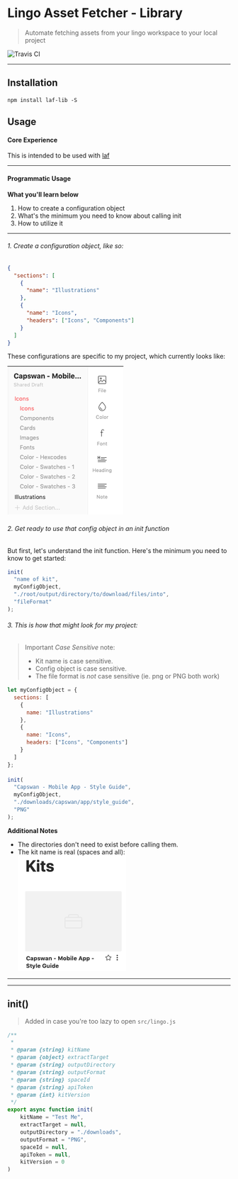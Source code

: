 # Lingo Asset Fetcher - Library

> Automate fetching assets from your lingo workspace to your local project

![Travis CI](https://travis-ci.org/servexyz/lingo-asset-fetcher-lib.svg?branch=master)

---

## Installation

```
npm install laf-lib -S
```

## Usage

#### Core Experience

This is intended to be used with [laf](https://www.npmjs.com/package/laf)

---

#### Programmatic Usage

**What you'll learn below**

1. How to create a configuration object
2. What's the minimum you need to know about calling init
3. How to utilize it

---

###### 1. Create a configuration object, like so:

```json
{
  "sections": [
    {
      "name": "Illustrations"
    },
    {
      "name": "Icons",
      "headers": ["Icons", "Components"]
    }
  ]
}
```

These configurations are specific to my project, which currently looks like:

![lingo_kit_screenshot](./docs/capswan_lingo.png)

###### 2. Get ready to use that config object in an init function

But first, let's understand the init function. Here's the minimum you need to know to get started:

```js
init(
  "name of kit",
  myConfigObject,
  "./root/output/directory/to/download/files/into",
  "fileFormat"
);
```

###### 3. This is how that might look for my project:

> Important _Case Sensitive_ note:
>
> - Kit name is case sensitive.
> - Config object is case sensitive.
> - The file format is _not_ case sensitive (ie. png or PNG both work)

```js
let myConfigObject = {
  sections: [
    {
      name: "Illustrations"
    },
    {
      name: "Icons",
      headers: ["Icons", "Components"]
    }
  ]
};

init(
  "Capswan - Mobile App - Style Guide",
  myConfigObject,
  "./downloads/capswan/app/style_guide",
  "PNG"
);
```

**Additional Notes**

- The directories don't need to exist before calling them.
- The kit name is real (spaces and all):
  ![lingo_kitname](./docs/capswan_lingo_kitname.png)

---

---

## init()

> Added in case you're too lazy to open `src/lingo.js`

```js
/**
 *
 * @param {string} kitName
 * @param {object} extractTarget
 * @param {string} outputDirectory
 * @param {string} outputFormat
 * @param {string} spaceId
 * @param {string} apiToken
 * @param {int} kitVersion
 */
export async function init(
	kitName = "Test Me",
	extractTarget = null,
	outputDirectory = "./downloads",
	outputFormat = "PNG",
	spaceId = null,
	apiToken = null,
	kitVersion = 0
)
```
